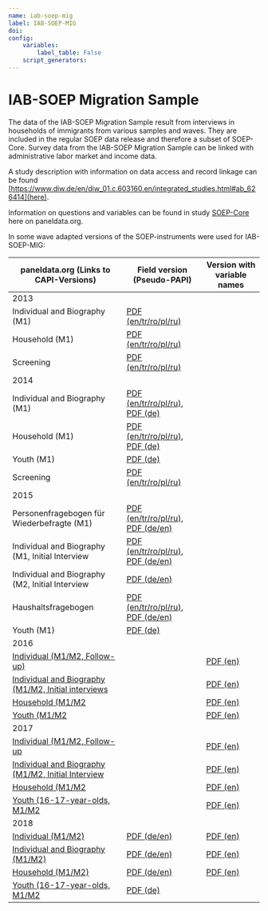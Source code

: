 ```yaml
---
name: iab-soep-mig
label: IAB-SOEP-MIG
doi: 
config:
    variables:
        label_table: False
    script_generators:        
---
```


# IAB-SOEP Migration Sample

The data of the IAB-SOEP Migration Sample result from interviews in households of immigrants from various samples and waves. They are included in the regular SOEP data release and therefore a subset of SOEP-Core. Survey data from the IAB-SOEP Migration Sample can be linked with administrative labor market and income data.

A study description with information on data access and record linkage can be found [https://www.diw.de/en/diw_01.c.603160.en/integrated_studies.html#ab_626414](here).

Information on questions and variables can be found in study [SOEP-Core](https://paneldata.org/soep-core/) here on paneldata.org.

In some wave adapted versions of the SOEP-instruments were used for IAB-SOEP-MIG:

| paneldata.org (Links to CAPI-Versions)                                                                                 | Field version (Pseudo-PAPI)                                                                                                                                                                               | Version with variable names                                                                  |
| ---------------------------------------------------------------------------------------------------------------------- | --------------------------------------------------------------------------------------------------------------------------------------------------------------------------------------------------------- | -------------------------------------------------------------------------------------------- |
| 2013                                                                                                                   |                                                                                                                                                                                                           |                                                                                              |
| Individual and Biography (M1)                                                                                          | [PDF (en/tr/ro/pl/ru)](https://www.diw.de/documents/publikationen/73/diw_01.c.570816.de/diw_ssp0219.pdf)                                                                                                  |                                                                                              |
| Household (M1)                                                                                                         | [PDF (en/tr/ro/pl/ru)](https://www.diw.de/documents/publikationen/73/diw_01.c.570816.de/diw_ssp0219.pdf)                                                                                                  |                                                                                              |
| Screening                                                                                                              | [PDF (en/tr/ro/pl/ru)](https://www.diw.de/documents/publikationen/73/diw_01.c.570816.de/diw_ssp0219.pdf)                                                                                                  |                                                                                              |
| 2014                                                                                                                   |                                                                                                                                                                                                           |                                                                                              |
| Individual and Biography (M1)                                                                                          | [PDF (en/tr/ro/pl/ru)](https://www.diw.de/documents/publikationen/73/diw_01.c.570780.de/diw_ssp0268.pdf), [PDF (de)](https://www.diw.de/documents/publikationen/73/diw_01.c.570726.de/diw_ssp0259.pdf)    |                                                                                              |
| Household (M1)                                                                                                         | [PDF (en/tr/ro/pl/ru)](https://www.diw.de/documents/publikationen/73/diw_01.c.570780.de/diw_ssp0268.pdf), [PDF (de)](https://www.diw.de/documents/publikationen/73/diw_01.c.570726.de/diw_ssp0259.pdf)    |                                                                                              |
| Youth (M1)                                                                                                             | [PDF (de)](https://www.diw.de/documents/publikationen/73/diw_01.c.570854.de/diw_ssp0262.pdf)                                                                                                              |                                                                                              |
| Screening                                                                                                              | [PDF (en/tr/ro/pl/ru)](https://www.diw.de/documents/publikationen/73/diw_01.c.570780.de/diw_ssp0268.pdf)                                                                                                  |                                                                                              |
| 2015                                                                                                                   |                                                                                                                                                                                                           |                                                                                              |
| Personenfragebogen für Wiederbefragte (M1)                                                                             | [PDF (en/tr/ro/pl/ru)](https://www.diw.de/documents/publikationen/73/diw_01.c.571177.de/diw_ssp0427.pdf), [PDF (de/en)](https://www.diw.de/documents/publikationen/73/diw_01.c.571225.de/diw_ssp0426.pdf) |                                                                                              |
| Individual and Biography (M1, Initial Interview                                                                        | [PDF (en/tr/ro/pl/ru)](https://www.diw.de/documents/publikationen/73/diw_01.c.571177.de/diw_ssp0427.pdf), [PDF (de/en)](https://www.diw.de/documents/publikationen/73/diw_01.c.571065.de/diw_ssp0366.pdf) |                                                                                              |
| Individual and Biography (M2, Initial Interview                                                                        | [PDF (de/en)](https://www.diw.de/documents/publikationen/73/diw_01.c.570982.de/diw_ssp0368.pdf)                                                                                                           |                                                                                              |
| Haushaltsfragebogen                                                                                                    | [PDF (en/tr/ro/pl/ru)](https://www.diw.de/documents/publikationen/73/diw_01.c.571177.de/diw_ssp0427.pdf), [PDF (de/en)](https://www.diw.de/documents/publikationen/73/diw_01.c.570958.de/diw_ssp0367.pdf) |                                                                                              |
| Youth (M1)                                                                                                             | [PDF (de)](https://www.diw.de/documents/publikationen/73/diw_01.c.571055.de/diw_ssp0370.pdf)                                                                                                              |                                                                                              |
| 2016                                                                                                                   |                                                                                                                                                                                                           |                                                                                              |
| [Individual (M1/M2, Follow-up)](https://paneldata.org/soep-core/inst/soep-core-2016-p-m12)                             |                                                                                                                                                                                                           | [PDF (en)](https://www.diw.de/documents/publikationen/73/diw_01.c.619015.de/diw_ssp0654.pdf) |
| [Individual and Biography (M1/M2, Initial interviews](https://paneldata.org/soep-core/inst/soep-core-2016-pb-m12-erst) |                                                                                                                                                                                                           | [PDF (en)](https://www.diw.de/documents/publikationen/73/diw_01.c.619017.de/diw_ssp0655.pdf) |
| [Household (M1/M2](https://paneldata.org/soep-core/inst/soep-core-2016-hh-m12)                                         |                                                                                                                                                                                                           | [PDF (en)](https://www.diw.de/documents/publikationen/73/diw_01.c.619003.de/diw_ssp0648.pdf) |
| [Youth (M1/M2](https://paneldata.org/soep-core/inst/soep-core-2016-ju-m12)                                             |                                                                                                                                                                                                           | [PDF (en)](https://www.diw.de/documents/publikationen/73/diw_01.c.619009.de/diw_ssp0651.pdf) |
| 2017                                                                                                                   |                                                                                                                                                                                                           |                                                                                              |
| [Individual (M1/M2, Follow-up](https://paneldata.org/soep-core/inst/soep-core-2017-p-m12)                              |                                                                                                                                                                                                           | [PDF (en)](https://www.diw.de/documents/publikationen/73/diw_01.c.619391.de/diw_ssp0701.pdf) |
| [Individual and Biography (M1/M2, Initial Interview](https://paneldata.org/soep-core/inst/soep-core-2017-pb-m12-erst)  |                                                                                                                                                                                                           | [PDF (en)](https://www.diw.de/documents/publikationen/73/diw_01.c.619395.de/diw_ssp0702.pdf) |
| [Household (M1/M2](https://paneldata.org/soep-core/inst/soep-core-2017-hh-m12)                                         |                                                                                                                                                                                                           | [PDF (en)](https://www.diw.de/documents/publikationen/73/diw_01.c.619329.de/diw_ssp0691.pdf) |
| [Youth (16-17-year-olds, M1/M2](https://paneldata.org/soep-core/inst/soep-core-2017-ju-m12)                            |                                                                                                                                                                                                           | [PDF (en)](https://www.diw.de/documents/publikationen/73/diw_01.c.619337.de/diw_ssp0695.pdf) |
| 2018                                                                                                                   |                                                                                                                                                                                                           |                                                                                              |
| [Individual (M1/M2)](https://paneldata.org/soep-core/inst/soep-core-2018-pe-m12)                                       | [PDF (de/en)](https://www.diw.de/documents/publikationen/73/diw_01.c.615982.de/diw_ssp0602.pdf)                                                                                                           | [PDF (en)](https://www.diw.de/documents/publikationen/73/diw_01.c.741439.de/diw_ssp0817.pdf) |
| [Individual and Biography (M1/M2)](https://paneldata.org/soep-core/inst/soep-core-2018-pb-m12-erst)                    | [PDF (de/en)](https://www.diw.de/documents/publikationen/73/diw_01.c.615986.de/diw_ssp0604.pdf)                                                                                                           | [PDF (en)](https://www.diw.de/documents/publikationen/73/diw_01.c.741398.de/diw_ssp0813.pdf) |
| [Household (M1/M2)](https://paneldata.org/soep-core/inst/soep-core-2018-hh-m12)                                        | [PDF (de/en)](https://www.diw.de/documents/publikationen/73/diw_01.c.615980.de/diw_ssp0601.pdf)                                                                                                           | [PDF (en)](https://www.diw.de/documents/publikationen/73/diw_01.c.741265.de/diw_ssp0805.pdf) |
| [Youth (16-17-year-olds, M1/M2]()                                                                                      | [PDF (de)](https://www.diw.de/documents/publikationen/73/diw_01.c.615984.de/diw_ssp0603.pdf)                                                                                                              |                                                                                              |
